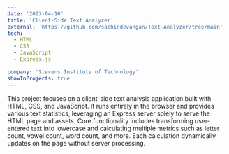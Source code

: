 ```yaml
---
date: '2023-04-16'
title: 'Client-Side Text Analyzer'
external: 'https://github.com/sachindevangan/Text-Analyzer/tree/main'
tech:
  - HTML
  - CSS
  - JavaScript
  - Express.js

company: 'Stevens Institute of Technology'
showInProjects: true
---
```


This project focuses on a client-side text analysis application built with HTML, CSS, and JavaScript. It runs entirely in the browser and provides various text statistics, leveraging an Express server solely to serve the HTML page and assets. Core functionality includes transforming user-entered text into lowercase and calculating multiple metrics such as letter count, vowel count, word count, and more. Each calculation dynamically updates on the page without server processing.
